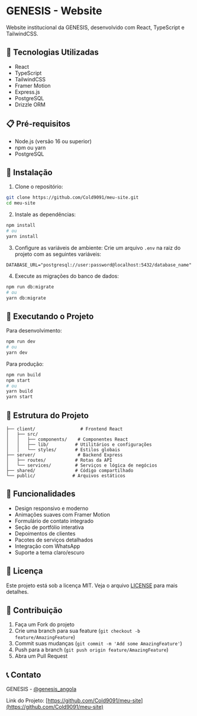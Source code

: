 # GENESIS - Website

Website institucional da GENESIS, desenvolvido com React, TypeScript e TailwindCSS.

## 🚀 Tecnologias Utilizadas

- React
- TypeScript
- TailwindCSS
- Framer Motion
- Express.js
- PostgreSQL
- Drizzle ORM

## 📋 Pré-requisitos

- Node.js (versão 16 ou superior)
- npm ou yarn
- PostgreSQL

## 🔧 Instalação

1. Clone o repositório:
```bash
git clone https://github.com/Cold9091/meu-site.git
cd meu-site
```

2. Instale as dependências:
```bash
npm install
# ou
yarn install
```

3. Configure as variáveis de ambiente:
Crie um arquivo `.env` na raiz do projeto com as seguintes variáveis:
```env
DATABASE_URL="postgresql://user:password@localhost:5432/database_name"
```

4. Execute as migrações do banco de dados:
```bash
npm run db:migrate
# ou
yarn db:migrate
```

## 🚀 Executando o Projeto

Para desenvolvimento:
```bash
npm run dev
# ou
yarn dev
```

Para produção:
```bash
npm run build
npm start
# ou
yarn build
yarn start
```

## 📁 Estrutura do Projeto

```
├── client/                 # Frontend React
│   ├── src/
│   │   ├── components/    # Componentes React
│   │   ├── lib/          # Utilitários e configurações
│   │   └── styles/       # Estilos globais
├── server/                # Backend Express
│   ├── routes/           # Rotas da API
│   └── services/         # Serviços e lógica de negócios
├── shared/               # Código compartilhado
└── public/              # Arquivos estáticos
```

## 🌟 Funcionalidades

- Design responsivo e moderno
- Animações suaves com Framer Motion
- Formulário de contato integrado
- Seção de portfólio interativa
- Depoimentos de clientes
- Pacotes de serviços detalhados
- Integração com WhatsApp
- Suporte a tema claro/escuro

## 📝 Licença

Este projeto está sob a licença MIT. Veja o arquivo [LICENSE](LICENSE) para mais detalhes.

## 👥 Contribuição

1. Faça um Fork do projeto
2. Crie uma branch para sua feature (`git checkout -b feature/AmazingFeature`)
3. Commit suas mudanças (`git commit -m 'Add some AmazingFeature'`)
4. Push para a branch (`git push origin feature/AmazingFeature`)
5. Abra um Pull Request

## 📞 Contato

GENESIS - [@genesis_angola](https://instagram.com/genesis_angola)

Link do Projeto: [https://github.com/Cold9091/meu-site](https://github.com/Cold9091/meu-site) 